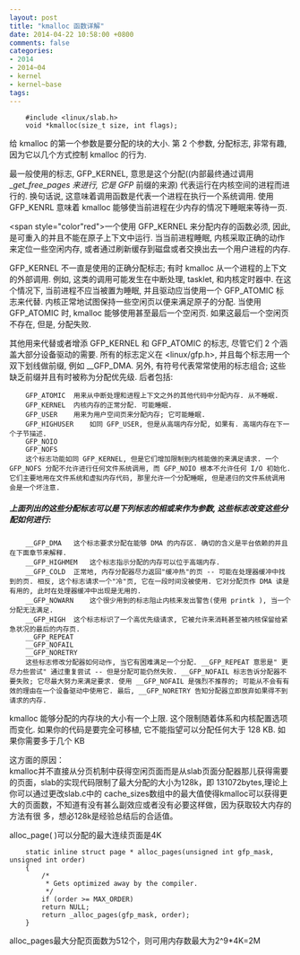 ```yaml
---
layout: post
title: "kmalloc 函数详解"
date: 2014-04-22 10:58:00 +0800
comments: false
categories:
- 2014
- 2014~04
- kernel
- kernel~base
tags:
---
```

```
	#include <linux/slab.h>
	void *kmalloc(size_t size, int flags);
```

给 kmalloc 的第一个参数是要分配的块的大小. 第 2 个参数, 分配标志, 非常有趣, 因为它以几个方式控制 kmalloc 的行为.

最一般使用的标志, GFP_KERNEL, 意思是这个分配((内部最终通过调用 __get_free_pages 来进行, 它是 GFP_ 前缀的来源) 代表运行在内核空间的进程而进行的. 换句话说, 这意味着调用函数是代表一个进程在执行一个系统调用. 使用 GFP_KENRL 意味着 kmalloc 能够使当前进程在少内存的情况下睡眠来等待一页. 

<span style="color"red">一个使用 GFP_KERNEL 来分配内存的函数必须, 因此, 是可重入的并且不能在原子上下文中运行. 当当前进程睡眠, 内核采取正确的动作来定位一些空闲内存, 或者通过刷新缓存到磁盘或者交换出去一个用户进程的内存.</span>

GFP_KERNEL 不一直是使用的正确分配标志; 有时 kmalloc 从一个进程的上下文的外部调用. 例如, 这类的调用可能发生在中断处理, tasklet, 和内核定时器中. 在这个情况下, 当前进程不应当被置为睡眠, 并且驱动应当使用一个 GFP_ATOMIC 标志来代替. 内核正常地试图保持一些空闲页以便来满足原子的分配. 当使用 GFP_ATOMIC 时, kmalloc 能够使用甚至最后一个空闲页. 如果这最后一个空闲页不存在, 但是, 分配失败.

其他用来代替或者增添 GFP_KERNEL 和 GFP_ATOMIC 的标志, 尽管它们 2 个涵盖大部分设备驱动的需要. 所有的标志定义在 <linux/gfp.h>, 并且每个标志用一个双下划线做前缀, 例如 __GFP_DMA. 另外, 有符号代表常常使用的标志组合; 这些缺乏前缀并且有时被称为分配优先级. 后者包括:
```
	GFP_ATOMIC	用来从中断处理和进程上下文之外的其他代码中分配内存. 从不睡眠.  
	GFP_KERNEL	内核内存的正常分配. 可能睡眠.  
	GFP_USER	用来为用户空间页来分配内存; 它可能睡眠.  
	GFP_HIGHUSER	如同 GFP_USER, 但是从高端内存分配, 如果有. 高端内存在下一个子节描述.  
	GFP_NOIO  
	GFP_NOFS  
	这个标志功能如同 GFP_KERNEL, 但是它们增加限制到内核能做的来满足请求. 一个 GFP_NOFS 分配不允许进行任何文件系统调用, 而 GFP_NOIO 根本不允许任何 I/O 初始化. 它们主要地用在文件系统和虚拟内存代码, 那里允许一个分配睡眠, 但是递归的文件系统调用会是一个坏注意.
```

##### 上面列出的这些分配标志可以是下列标志的相或来作为参数, 这些标志改变这些分配如何进行:
```
	__GFP_DMA	这个标志要求分配在能够 DMA 的内存区. 确切的含义是平台依赖的并且在下面章节来解释.  
	__GFP_HIGHMEM	这个标志指示分配的内存可以位于高端内存.  
	__GFP_COLD	正常地, 内存分配器尽力返回"缓冲热"的页 -- 可能在处理器缓冲中找到的页. 相反, 这个标志请求一个"冷"页, 它在一段时间没被使用. 它对分配页作 DMA 读是有用的, 此时在处理器缓冲中出现是无用的.  
	__GFP_NOWARN	这个很少用到的标志阻止内核来发出警告(使用 printk ), 当一个分配无法满足.  
	__GFP_HIGH	这个标志标识了一个高优先级请求, 它被允许来消耗甚至被内核保留给紧急状况的最后的内存页.  
	__GFP_REPEAT  
	__GFP_NOFAIL  
	__GFP_NORETRY  
	这些标志修改分配器如何动作, 当它有困难满足一个分配. __GFP_REPEAT 意思是" 更尽力些尝试" 通过重复尝试 -- 但是分配可能仍然失败. __GFP_NOFAIL 标志告诉分配器不要失败; 它尽最大努力来满足要求. 使用 __GFP_NOFAIL 是强烈不推荐的; 可能从不会有有效的理由在一个设备驱动中使用它. 最后, __GFP_NORETRY 告知分配器立即放弃如果得不到请求的内存.
```

kmalloc 能够分配的内存块的大小有一个上限. 这个限制随着体系和内核配置选项而变化. 如果你的代码是要完全可移植, 它不能指望可以分配任何大于 128 KB. 如果你需要多于几个 KB

这方面的原因：  
kmalloc并不直接从分页机制中获得空闲页面而是从slab页面分配器那儿获得需要的页面，slab的实现代码限制了最大分配的大小为128k，即 131072bytes,理论上你可以通过更改slab.c中的 cache_sizes数组中的最大值使得kmalloc可以获得更大的页面数，不知道有没有甚么副效应或者没有必要这样做，因为获取较大内存的方法有很 多，想必128k是经验总结后的合适值。


alloc_page( )可以分配的最大连续页面是4K
```
	static inline struct page * alloc_pages(unsigned int gfp_mask, unsigned int order) 
	{ 
		/*
		 * Gets optimized away by the compiler. 
		 */ 
		if (order >= MAX_ORDER) 
		return NULL; 
		return _alloc_pages(gfp_mask, order); 
	} 
```
alloc_pages最大分配页面数为512个，则可用内存数最大为2^9*4K=2M 

